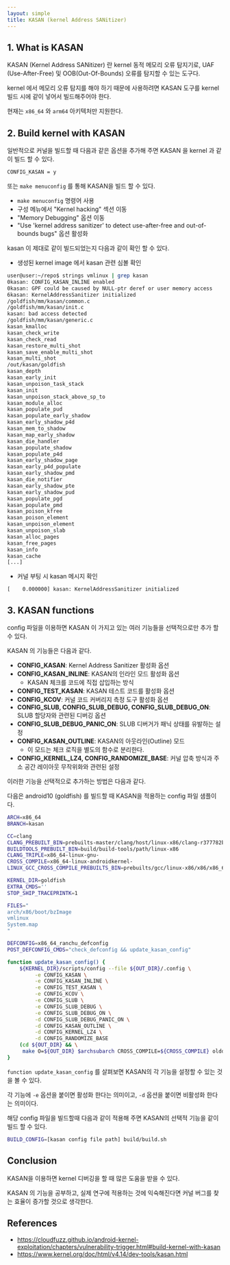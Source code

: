 ```yaml
---
layout: simple
title: KASAN (kernel Address SANitizer)
---
```


## **1. What is KASAN**

KASAN (Kernel Address SANitizer) 란 kernel 동적 메모리 오류 탐지기로, UAF (Use-After-Free) 및 OOB(Out-Of-Bounds) 오류를 탐지할 수 있는 도구다.

kernel 에서 메모리 오류 탐지를 해야 하기 때문에 사용하려면 KASAN 도구를 kernel 빌드 시에 같이 넣어서 빌드해주어야 한다. 

현재는 `x86_64` 와 `arm64` 아키텍처만 지원한다. 


## **2. Build kernel with KASAN**

일반적으로 커널을 빌드할 때 다음과 같은 옵션을 추가해 주면 KASAN 을 kernel 과 같이 빌드 할 수 있다. 

```bash
CONFIG_KASAN = y
```

또는 `make menuconfig` 를 통해 KASAN을 빌드 할 수 있다. 

+ `make menuconfig` 명령어 사용
+ 구성 메뉴에서 "Kernel hacking" 섹션 이동
+ "Memory Debugging" 옵션 이동
+ "Use 'kernel address sanitizer' to detect use-after-free and out-of-bounds bugs" 옵션 활성화

kasan 이 제대로 같이 빌드되었는지 다음과 같이 확인 할 수 있다.

+ 생성된 kernel image 에서 kasan 관련 심볼 확인
```bash
user@user:~/repo$ strings vmlinux | grep kasan
0kasan: CONFIG_KASAN_INLINE enabled
0kasan: GPF could be caused by NULL-ptr deref or user memory access
6kasan: KernelAddressSanitizer initialized
/goldfish/mm/kasan/common.c
/goldfish/mm/kasan/init.c
kasan: bad access detected
/goldfish/mm/kasan/generic.c
kasan_kmalloc
kasan_check_write
kasan_check_read
kasan_restore_multi_shot
kasan_save_enable_multi_shot
kasan_multi_shot
/out/kasan/goldfish
kasan_depth
kasan_early_init
kasan_unpoison_task_stack
kasan_init
kasan_unpoison_stack_above_sp_to
kasan_module_alloc
kasan_populate_pud
kasan_populate_early_shadow
kasan_early_shadow_p4d
kasan_mem_to_shadow
kasan_map_early_shadow
kasan_die_handler
kasan_populate_shadow
kasan_populate_p4d
kasan_early_shadow_page
kasan_early_p4d_populate
kasan_early_shadow_pmd
kasan_die_notifier
kasan_early_shadow_pte
kasan_early_shadow_pud
kasan_populate_pgd
kasan_populate_pmd
kasan_poison_kfree
kasan_poison_element
kasan_unpoison_element
kasan_unpoison_slab
kasan_alloc_pages
kasan_free_pages
kasan_info
kasan_cache
[...]
```
+ 커널 부팅 시 kasan 메시지 확인
```
[    0.000000] kasan: KernelAddressSanitizer initialized
```

## **3. KASAN functions**

config 파일을 이용하면 KASAN 이 가지고 있는 여러 기능들을 선택적으로만 추가 할 수 있다. 

KASAN 의 기능들은 다음과 같다. 

+ **CONFIG_KASAN**: Kernel Address Sanitizer 활성화 옵션
+ **CONFIG_KASAN_INLINE**: KASAN의 인라인 모드 활성화 옵션
    + KASAN 체크를 코드에 직접 삽입하는 방식
+ **CONFIG_TEST_KASAN**: KASAN 테스트 코드를 활성화 옵션
+ **CONFIG_KCOV**: 커널 코드 커버리지 측정 도구 활성화 옵션
+ **CONFIG_SLUB, CONFIG_SLUB_DEBUG, CONFIG_SLUB_DEBUG_ON**: SLUB 할당자와 관련된 디버깅 옵션
+ **CONFIG_SLUB_DEBUG_PANIC_ON**: SLUB 디버거가 패닉 상태를 유발하는 설정
+ **CONFIG_KASAN_OUTLINE**: KASAN의 아웃라인(Outline) 모드 
    + 이 모드는 체크 로직을 별도의 함수로 분리한다.
+ **CONFIG_KERNEL_LZ4, CONFIG_RANDOMIZE_BASE**: 커널 압축 방식과 주소 공간 레이아웃 무작위화와 관련된 설정

이러한 기능을 선택적으로 추가하는 방법은 다음과 같다. 

다음은 android10 (goldfish) 를 빌드할 때 KASAN을 적용하는 config 파일 샘플이다. 

```bash
ARCH=x86_64
BRANCH=kasan

CC=clang
CLANG_PREBUILT_BIN=prebuilts-master/clang/host/linux-x86/clang-r377782b/bin
BUILDTOOLS_PREBUILT_BIN=build/build-tools/path/linux-x86
CLANG_TRIPLE=x86_64-linux-gnu-
CROSS_COMPILE=x86_64-linux-androidkernel-
LINUX_GCC_CROSS_COMPILE_PREBUILTS_BIN=prebuilts/gcc/linux-x86/x86/x86_64-linux-android-4.9/bin

KERNEL_DIR=goldfish
EXTRA_CMDS=''
STOP_SHIP_TRACEPRINTK=1

FILES="
arch/x86/boot/bzImage
vmlinux
System.map
"

DEFCONFIG=x86_64_ranchu_defconfig
POST_DEFCONFIG_CMDS="check_defconfig && update_kasan_config"

function update_kasan_config() {
    ${KERNEL_DIR}/scripts/config --file ${OUT_DIR}/.config \
         -e CONFIG_KASAN \
         -e CONFIG_KASAN_INLINE \
         -e CONFIG_TEST_KASAN \
         -e CONFIG_KCOV \
         -e CONFIG_SLUB \
         -e CONFIG_SLUB_DEBUG \
         -e CONFIG_SLUB_DEBUG_ON \
         -d CONFIG_SLUB_DEBUG_PANIC_ON \
         -d CONFIG_KASAN_OUTLINE \
         -d CONFIG_KERNEL_LZ4 \
         -d CONFIG_RANDOMIZE_BASE
    (cd ${OUT_DIR} && \
     make O=${OUT_DIR} $archsubarch CROSS_COMPILE=${CROSS_COMPILE} olddefconfig)
}
```

`function update_kasan_config` 를 살펴보면 KASAN의 각 기능을 설정할 수 있는 것을 볼 수 있다. 

각 기능에 `-e` 옵션을 붙이면 활성화 한다는 의미이고, `-d` 옵션을 붙이면 비활성화 한다는 의미이다. 

해당 config 파일을 빌드할때 다음과 같이 적용해 주면 KASAN의 선택적 기능을 같이 빌드 할 수 있다. 

```bash
BUILD_CONFIG=[kasan config file path] build/build.sh
```

## **Conclusion**

KASAN을 이용하면 kernel 디버깅을 할 때 많은 도움을 받을 수 있다. 

KASAN 의 기능을 공부하고, 실제 연구에 적용하는 것에 익숙해진다면 커널 버그를 찾는 효율이 증가할 것으로 생각한다. 

## **References**

+ https://cloudfuzz.github.io/android-kernel-exploitation/chapters/vulnerability-trigger.html#build-kernel-with-kasan
+ https://www.kernel.org/doc/html/v4.14/dev-tools/kasan.html